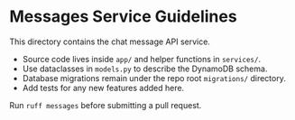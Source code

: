 # Messages Service Guidelines

This directory contains the chat message API service.

- Source code lives inside `app/` and helper functions in `services/`.
- Use dataclasses in `models.py` to describe the DynamoDB schema.
- Database migrations remain under the repo root `migrations/` directory.
- Add tests for any new features added here.

Run `ruff messages` before submitting a pull request.
